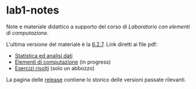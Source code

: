 # lab1-notes

Note e materiale didattico a supporto del corso di *Laboratorio con elementi di
computazione*.

L'ultima versione del materiale è la
[6.2.7](https://github.com/unipi-physics-labs/lab1-notes/releases/tag/6.2.7).
Link diretti ai file pdf:

- [Statistica ed analisi dati](https://github.com/unipi-physics-labs/lab1-notes/releases/download/6.2.7/statnotes-6.2.7.pdf)
- [Elementi di computazione](https://github.com/unipi-physics-labs/lab1-notes/releases/download/6.2.7/compnotes-6.2.7.pdf) (in progress)
- [Esercizi risolti](https://github.com/unipi-physics-labs/lab1-notes/releases/download/6.2.7/exercises-6.2.7.pdf) (solo un abbozzo)

La pagina delle [release](https://github.com/unipi-physics-labs/lab1-notes/releases)
contiene lo storico delle versioni passate rilevanti.
